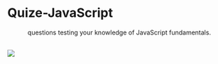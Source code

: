# Quize-JavaScript
<p align="center">questions testing your knowledge of JavaScript fundamentals.</p>
<br>
<img src="https://github.com/GarudaID/Quize-JavaScript/blob/main/assets/quiz.gif">
